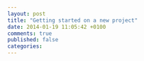 ```yaml
---
layout: post
title: "Getting started on a new project"
date: 2014-01-19 11:05:42 +0100
comments: true
published: false
categories: 
---
```

